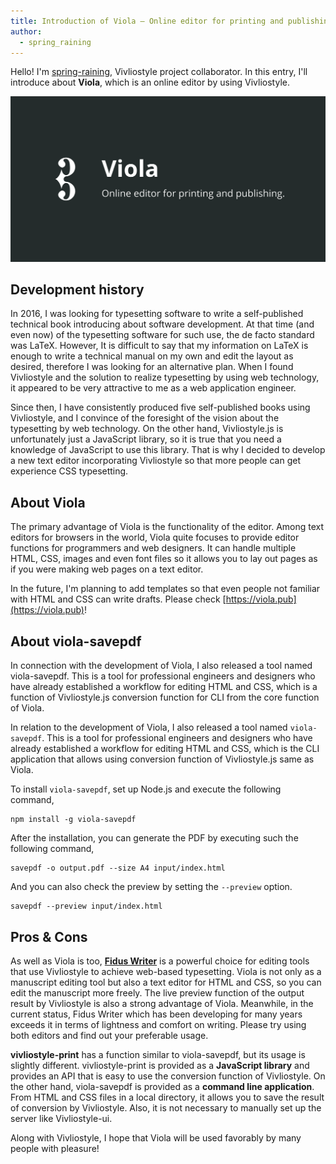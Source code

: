 ```yaml
---
title: Introduction of Viola — Online editor for printing and publishing
author:
  - spring_raining
---
```


Hello! I'm <a href="https://github.com/spring-raining">spring-raining</a>, Vivliostyle project collaborator. In this entry, I'll introduce about **Viola**, which is an online editor by using Vivliostyle.

<div><a href="https://viola.pub"><img src="/assets/posts/2018-11-22-introduction-of-viola/viola-top.png" alt="https://viola.pub" /></a></div>

## Development history

In 2016, I was looking for typesetting software to write a self-published technical book introducing about software development. At that time (and even now) of the typesetting software for such use, the de facto standard was LaTeX. However, It is difficult to say that my information on LaTeX is enough to write a technical manual on my own and edit the layout as desired, therefore I was looking for an alternative plan. When I found Vivliostyle and the solution to realize typesetting by using web technology, it appeared to be very attractive to me as a web application engineer.

Since then, I have consistently produced five self-published books using Vivliostyle, and I convince of the foresight of the vision about the typesetting by web technology. On the other hand, Vivliostyle.js is unfortunately just a JavaScript library, so it is true that you need a knowledge of JavaScript to use this library. That is why I decided to develop a new text editor incorporating Vivliostyle so that more people can get experience CSS typesetting.

## About Viola

The primary advantage of Viola is the functionality of the editor. Among text editors for browsers in the world, Viola quite focuses to provide editor functions for programmers and web designers. It can handle multiple HTML, CSS, images and even font files so it allows you to lay out pages as if you were making web pages on a text editor.

In the future, I'm planning to add templates so that even people not familiar with HTML and CSS can write drafts. Please check [https://viola.pub](https://viola.pub)!

## About viola-savepdf

In connection with the development of Viola, I also released a tool named viola-savepdf. This is a tool for professional engineers and designers who have already established a workflow for editing HTML and CSS, which is a function of Vivliostyle.js conversion function for CLI from the core function of Viola.

In relation to the development of Viola, I also released a tool named `viola-savepdf`. This is a tool for professional engineers and designers who have already established a workflow for editing HTML and CSS, which is the CLI application that allows using conversion function of Vivliostyle.js same as Viola.

To install `viola-savepdf`, set up Node.js and execute the following command,

```
npm install -g viola-savepdf
```

After the installation, you can generate the PDF by executing such the following command,

```
savepdf -o output.pdf --size A4 input/index.html
```

And you can also check the preview by setting the `--preview` option.

```
savepdf --preview input/index.html
```

## Pros & Cons

As well as Viola is too, [**Fidus Writer**](https://www.fiduswriter.org) is a powerful choice for editing tools that use Vivliostyle to achieve web-based typesetting. Viola is not only as a manuscript editing tool but also a text editor for HTML and CSS, so you can edit the manuscript more freely. The live preview function of the output result by Vivliostyle is also a strong advantage of Viola. Meanwhile, in the current status, Fidus Writer which has been developing for many years exceeds it in terms of lightness and comfort on writing. Please try using both editors and find out your preferable usage.

**vivliostyle-print** has a function similar to viola-savepdf, but its usage is slightly different. vivliostyle-print is provided as a **JavaScript library** and provides an API that is easy to use the conversion function of Vivliostyle. On the other hand, viola-savepdf is provided as a **command line application**. From HTML and CSS files in a local directory, it allows you to save the result of conversion by Vivliostyle. Also, it is not necessary to manually set up the server like Vivliostyle-ui.

Along with Vivliostyle, I hope that Viola will be used favorably by many people with pleasure!
